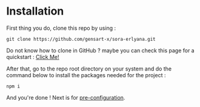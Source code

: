 # Installation  

First thing you do, clone this repo by using :  
```terminal
git clone https://github.com/gensart-x/sora-erlyana.git
```
Do not know how to clone in GitHub ? maybe you can check this page for a quickstart : [Click Me!](https://docs.github.com/en/repositories/creating-and-managing-repositories/cloning-a-repository)

After that, go to the repo root directory on your system and do the command below to install the packages needed for the project :
```terminal
npm i
```  

And you're done ! Next is for [pre-configuration](configurations).
